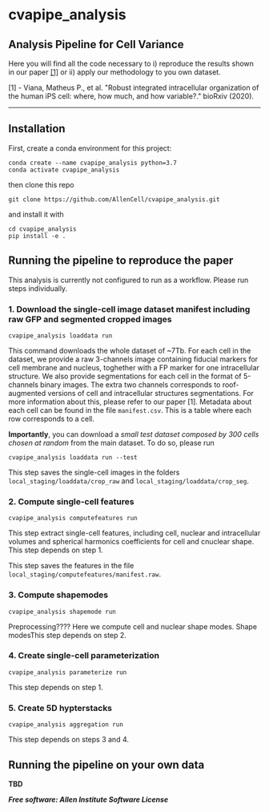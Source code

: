 # cvapipe_analysis

## Analysis Pipeline for Cell Variance

Here you will find all the code necessary to i) reproduce the results shown in our paper [[1]](https://www.biorxiv.org/content/10.1101/2020.12.08.415562v1) or ii) apply our methodology to you own dataset.

[1] - Viana, Matheus P., et al. "Robust integrated intracellular organization of the human iPS cell: where, how much, and how variable?." bioRxiv (2020).

---

## Installation

First, create a conda environment for this project:

```
conda create --name cvapipe_analysis python=3.7
conda activate cvapipe_analysis
```

then clone this repo

```
git clone https://github.com/AllenCell/cvapipe_analysis.git
```

and install it with

```
cd cvapipe_analysis
pip install -e .
```

## Running the pipeline to reproduce the paper

This analysis is currently not configured to run as a workflow. Please run steps individually.

### 1. Download the single-cell image dataset manifest including raw GFP and segmented cropped images
```
cvapipe_analysis loaddata run
```

This command downloads the whole dataset of ~7Tb. For each cell in the dataset, we provide a raw 3-channels image containing fiducial markers for cell membrane and nucleus, toghether with a FP marker for one intracellular structure. We also provide segmentations for each cell in the format of 5-channels binary images. The extra two channels corresponds to roof-augmented versions of cell and intracellular structures segmentations. For more information about this, please refer to our paper [1]. Metadata about each cell can be found in the file `manifest.csv`. This is a table where each row corresponds to a cell.

**Importantly**, you can download a *small test dataset composed by 300 cells chosen at random* from the main dataset. To do so, please run

```
cvapipe_analysis loaddata run --test
```

This step saves the single-cell images in the folders `local_staging/loaddata/crop_raw` and `local_staging/loaddata/crop_seg`.

### 2. Compute single-cell features
```
cvapipe_analysis computefeatures run
```

This step extract single-cell features, including cell, nuclear and intracellular volumes and spherical harmonics coefficients for cell and cnuclear shape. This step depends on step 1.

This step saves the features in the file `local_staging/computefeatures/manifest.raw`.

### 3. Compute shapemodes
```
cvapipe_analysis shapemode run
```

Preprocessing???? Here we compute cell and nuclear shape modes. Shape modesThis step depends on step 2.

### 4. Create single-cell parameterization
```
cvapipe_analysis parameterize run
```

This step depends on step 1.

### 5. Create 5D hypterstacks
```
cvapipe_analysis aggregation run
```

This step depends on steps 3 and 4.

## Running the pipeline on your own data

**TBD**

***Free software: Allen Institute Software License***

